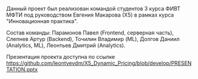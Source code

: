 Данный проект был реализован командой студентов 3 курса ФИВТ МФТИ под руководством Евгения Макарова (Х5) в рамках курса "Инновационная практика".

Состав команды: Парамонов Павел (Frontend, серверная часть), Слепнев Артур (Backend), Точилин Владимир (ML), Долгов Даниил (Analytics, ML), Леонтьев Дмитрий (Analytics).

Презентация проекта доступна по ссылке https://github.com/leontyevdm/X5_Dynamic_Pricing/blob/develop/PRESENTATION.pptx
